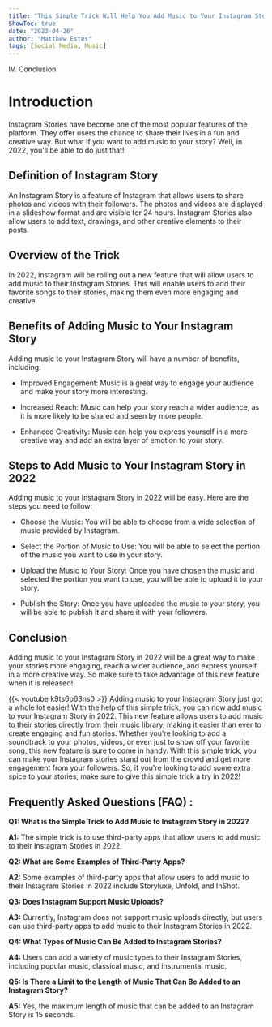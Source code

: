 ```yaml
---
title: "This Simple Trick Will Help You Add Music to Your Instagram Story in 2022!"
ShowToc: true 
date: "2023-04-26"
author: "Matthew Estes" 
tags: [Social Media, Music]
---
```

IV. Conclusion 

# Introduction

Instagram Stories have become one of the most popular features of the platform. They offer users the chance to share their lives in a fun and creative way. But what if you want to add music to your story? Well, in 2022, you'll be able to do just that!

## Definition of Instagram Story

An Instagram Story is a feature of Instagram that allows users to share photos and videos with their followers. The photos and videos are displayed in a slideshow format and are visible for 24 hours. Instagram Stories also allow users to add text, drawings, and other creative elements to their posts.

## Overview of the Trick

In 2022, Instagram will be rolling out a new feature that will allow users to add music to their Instagram Stories. This will enable users to add their favorite songs to their stories, making them even more engaging and creative.

## Benefits of Adding Music to Your Instagram Story

Adding music to your Instagram Story will have a number of benefits, including:

- Improved Engagement: Music is a great way to engage your audience and make your story more interesting.

- Increased Reach: Music can help your story reach a wider audience, as it is more likely to be shared and seen by more people.

- Enhanced Creativity: Music can help you express yourself in a more creative way and add an extra layer of emotion to your story.

## Steps to Add Music to Your Instagram Story in 2022

Adding music to your Instagram Story in 2022 will be easy. Here are the steps you need to follow:

- Choose the Music: You will be able to choose from a wide selection of music provided by Instagram.

- Select the Portion of Music to Use: You will be able to select the portion of the music you want to use in your story.

- Upload the Music to Your Story: Once you have chosen the music and selected the portion you want to use, you will be able to upload it to your story.

- Publish the Story: Once you have uploaded the music to your story, you will be able to publish it and share it with your followers.

## Conclusion

Adding music to your Instagram Story in 2022 will be a great way to make your stories more engaging, reach a wider audience, and express yourself in a more creative way. So make sure to take advantage of this new feature when it is released!

{{< youtube k9ts6p63ns0 >}} 
Adding music to your Instagram Story just got a whole lot easier! With the help of this simple trick, you can now add music to your Instagram Story in 2022. This new feature allows users to add music to their stories directly from their music library, making it easier than ever to create engaging and fun stories. Whether you're looking to add a soundtrack to your photos, videos, or even just to show off your favorite song, this new feature is sure to come in handy. With this simple trick, you can make your Instagram stories stand out from the crowd and get more engagement from your followers. So, if you're looking to add some extra spice to your stories, make sure to give this simple trick a try in 2022!

## Frequently Asked Questions (FAQ) :
**Q1: What is the Simple Trick to Add Music to Instagram Story in 2022?**

**A1:** The simple trick is to use third-party apps that allow users to add music to their Instagram Stories in 2022.

**Q2: What are Some Examples of Third-Party Apps?**

**A2:** Some examples of third-party apps that allow users to add music to their Instagram Stories in 2022 include Storyluxe, Unfold, and InShot.

**Q3: Does Instagram Support Music Uploads?**

**A3:** Currently, Instagram does not support music uploads directly, but users can use third-party apps to add music to their Instagram Stories in 2022.

**Q4: What Types of Music Can Be Added to Instagram Stories?**

**A4:** Users can add a variety of music types to their Instagram Stories, including popular music, classical music, and instrumental music.

**Q5: Is There a Limit to the Length of Music That Can Be Added to an Instagram Story?**

**A5:** Yes, the maximum length of music that can be added to an Instagram Story is 15 seconds.


